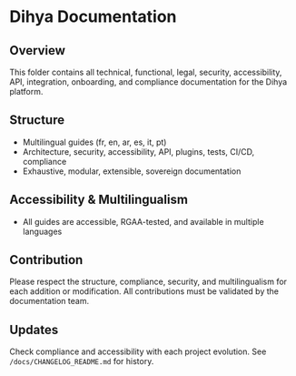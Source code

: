 # Dihya Documentation

## Overview
This folder contains all technical, functional, legal, security, accessibility, API, integration, onboarding, and compliance documentation for the Dihya platform.

## Structure
- Multilingual guides (fr, en, ar, es, it, pt)
- Architecture, security, accessibility, API, plugins, tests, CI/CD, compliance
- Exhaustive, modular, extensible, sovereign documentation

## Accessibility & Multilingualism
- All guides are accessible, RGAA-tested, and available in multiple languages

## Contribution
Please respect the structure, compliance, security, and multilingualism for each addition or modification. All contributions must be validated by the documentation team.

## Updates
Check compliance and accessibility with each project evolution. See `/docs/CHANGELOG_README.md` for history.
